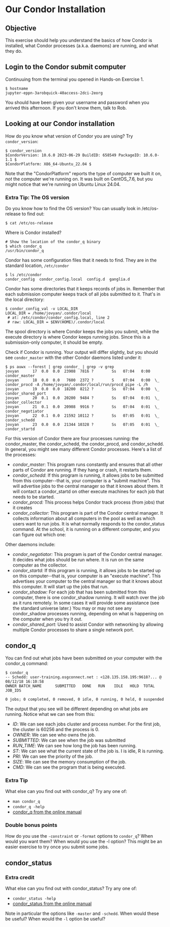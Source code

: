 # Our Condor Installation

## Objective

This exercise should help you understand the basics of how Condor is installed, what Condor processes (a.k.a. daemons) are running, and what they do.

## Login to the Condor submit computer

Continuuing from the terminal you opened in Hands-on Exercise 1.

```
$ hostname
jupyter-eppn-3arobquick-40access-2dci-2eorg
```

You should have been given your username and password when you arrived this afternoon. If you don't know them, talk to Rob.

## Looking at our Condor installation

How do you know what version of Condor you are using? Try <code>condor_version</code>: 

```
$ condor_version
$CondorVersion: 10.6.0 2023-06-29 BuildID: 658549 PackageID: 10.6.0-1.1 $
$CondorPlatform: X86_64-Ubuntu_22.04 $
```

Note that the "CondorPlatform" reports the type of computer we built it on, _not_ the computer we're running on. It was built on CentOS_7.6, but you might notice that we're running on Ubuntu Linux 24.04.

### Extra Tip: The OS version

Do you know how to find the OS version? You can usually look in /etc/os-release to find out:

```
$ cat /etc/os-release
```

Where is Condor installed? 

```
# Show the location of the condor_q binary
$ which condor_q
/usr/bin/condor_q
```

Condor has some configuration files that it needs to find. They are in the standard location, `/etc/condor`

```
$ ls /etc/condor
condor_config  condor_config.local  config.d  ganglia.d
```

Condor has some directories that it keeps records of jobs in. Remember that each submission computer keeps track of all jobs submitted to it. That's in the local directory: 

```
$ condor_config_val -v LOCAL_DIR
LOCAL_DIR = /home/jovyan/.condor/local
 # at: /etc/condor/condor_config.local, line 2
 # raw: LOCAL_DIR = $ENV(HOME)/.condor/local
```

The spool directory is where Condor keeps the jobs you submit, while the execute directory is where Condor keeps running jobs. Since this is a submission-only computer, it should be empty.

Check if Condor is running.  Your output will differ slightly, but you should see `condor_master` with the other Condor daemons listed under it:

```
$ ps auwx --forest | grep condor_ | grep -v grep
jovyan      17  0.0  0.0  23908  7816 ?        Ss   07:04   0:00 condor_master
jovyan      18  0.0  0.0   7600  2372 ?        S    07:04   0:00  \_ condor_procd -A /home/jovyan/.condor/local/run/procd_pipe -L /h
jovyan      19  0.0  0.0  18200  8212 ?        Ss   07:04   0:00  \_ condor_shared_port
jovyan      20  0.1  0.0  20200  9484 ?        Ss   07:04   0:01  \_ condor_collector
jovyan      21  0.1  0.0  20908  9916 ?        Ss   07:04   0:01  \_ condor_negotiator
jovyan      22  0.1  0.0  21592 10112 ?        Ss   07:05   0:01  \_ condor_schedd
jovyan      23  0.0  0.0  21344 10328 ?        Ss   07:05   0:01  \_ condor_startd
```

For this version of Condor there are four processes running: the condor_master, the condor_schedd, the condor_procd, and condor_schedd. In general, you might see many different Condor processes. Here's a list of the processes:

   * *condor_master*: This program runs constantly and ensures that all other parts of Condor are running. If they hang or crash, it restarts them.
   * *condor_schedd*: If this program is running, it allows jobs to be submitted from this computer--that is, your computer is a "submit machine". This will advertise jobs to the central manager so that it knows about them. It will contact a condor_startd on other execute machines for each job that needs to be started.
   * *condor_procd:* This process helps Condor track process (from jobs) that it creates
   * *condor_collector:* This program is part of the Condor central manager. It collects information about all computers in the pool as well as which users want to run jobs. It is what normally responds to the condor_status command. At the school, it is running on a different computer, and you can figure out which one: 

Other daemons include:

   * *condor_negotiator:* This program is part of the Condor central manager. It decides what jobs should be run where. It is run on the same computer as the collector.
   * *condor_startd:* If this program is running, it allows jobs to be started up on this computer--that is, your computer is an "execute machine". This advertises your computer to the central manager so that it knows about this computer. It will start up the jobs that run.
   * *condor_shadow:* For each job that has been submitted from this computer, there is one condor_shadow running. It will watch over the job as it runs remotely. In some cases it will provide some assistance (see the standard universe later.) You may or may not see any condor_shadow processes running, depending on what is happening on the computer when you try it out. 
   * *condor_shared_port:* Used to assist Condor with networking by allowing multiple Condor processes to share a single network port. 


## condor_q

You can find out what jobs have been submitted on your computer with the condor_q command: 

```
$ condor_q
-- Schedd: user-training.osgconnect.net : <128.135.158.195:9618?... @ 08/12/18 16:10:58
OWNER BATCH_NAME      SUBMITTED   DONE   RUN    IDLE   HOLD  TOTAL JOB_IDS

0 jobs; 0 completed, 0 removed, 0 idle, 0 running, 0 held, 0 suspended
```

The output that you see will be different depending on what jobs are running. Notice what we can see from this:

   * *ID*: We can see each jobs cluster and process number. For the first job, the cluster is 60256 and the process is 0.
   * *OWNER*: We can see who owns the job.
   * *SUBMITTED*: We can see when the job was submitted
   * *RUN_TIME*: We can see how long the job has been running.
   * *ST*: We can see what the current state of the job is. I is idle, R is running.
   * *PRI*: We can see the priority of the job.
   * *SIZE*: We can see the memory consumption of the job.
   * *CMD*: We can see the program that is being executed. 

### Extra Tip

What else can you find out with condor_q? Try any one of:

   * `man condor_q`
   * `condor_q -help`
   * [condor_q from the online manual](https://htcondor.readthedocs.io/en/latest/man-pages/condor_q.html)

### Double bonus points

How do you use the `-constraint` or `-format` options to `condor_q`? When would you want them? When would you use the -l option? This might be an easier exercise to try once you submit some jobs.

## condor_status

### Extra credit

What else can you find out with condor_status? Try any one of:

   * `condor_status -help`
   * [condor_status from the online manual](https://htcondor.readthedocs.io/en/latest/man-pages/condor_status.html)

Note in particular the options like `-master` and `-schedd`. When would these be useful? When would the `-l` option be useful? 



